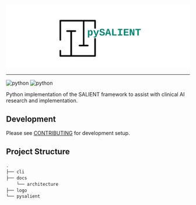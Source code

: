 <img src="logo/logo_3_no_border.svg" alt="pySALIENT" ></img>

***

<img alt="python" src="https://img.shields.io/badge/Python-3.11-3776AB?style=for-the-badge&logo=python&logoColor=white"></a>
<img alt="python" src="https://img.shields.io/badge/Code Style-Black-000000?style=for-the-badge"></a>

[//]: #a (Add PyPI when ready)  

Python implementation of the SALIENT framework to 
assist with clinical AI research and implementation.

## Development

Please see [CONTRIBUTING](CONTRIBUTING.md) for development setup.

## Project Structure

```bash
.
├── cli
├── docs
    └── architecture
├── logo
└── pysalient
```



